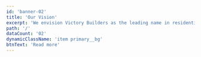 ```yaml
---
id: 'banner-02'
title: 'Our Vision'
excerpt: 'We envision Victory Builders as the leading name in residential, commercial and industrial construction across Oklahoma City. By offering diverse, sustainable solutions, we aim to build a legacy of excellence that contributes to vibrant communities and stands as a testament to our dedication to integrity, quality, and forward-thinking design.'
path: '/'
dataCount: '02'
dynamicClassName: 'item primary__bg'
btnText: 'Read more'
---
```

